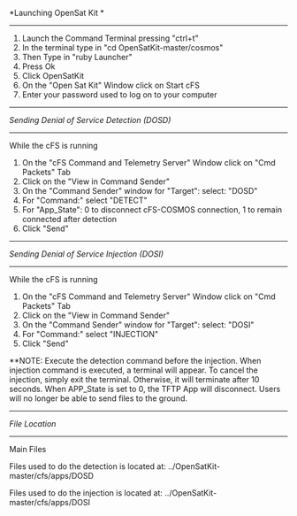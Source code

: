 
*Launching OpenSat Kit *
*************************
1) Launch the Command Terminal pressing "ctrl+t"
2) In the terminal type in "cd OpenSatKit-master/cosmos"
3) Then Type in "ruby Launcher"
4) Press Ok
5) Click OpenSatKit
6) On the "Open Sat Kit" Window click on Start cFS
7) Enter your password used to log on to your computer

*******************************************
*Sending Denial of Service Detection (DOSD)*
*******************************************
While the cFS is running

1) On the "cFS Command and Telemetry Server" Window click on "Cmd Packets" Tab
2) Click on the "View in Command Sender"
3) On the "Command Sender" window for "Target": select: "DOSD"
6) For "Command:" select "DETECT"
7) For "App_State": 0 to disconnect cFS-COSMOS connection, 1 to remain connected after detection
8) Click "Send"

*******************************************
*Sending Denial of Service Injection (DOSI)*
*******************************************
While the cFS is running

1) On the "cFS Command and Telemetry Server" Window click on "Cmd Packets" Tab
2) Click on the "View in Command Sender"
3) On the "Command Sender" window for "Target": select: "DOSI"
6) For "Command:" select "INJECTION"
7) Click "Send"

**NOTE: Execute the detection command before the injection. When injection command is executed, a terminal will appear. To cancel the injection, simply exit the terminal. Otherwise, it will terminate after 10 seconds. When APP_State is set to 0, the TFTP App will disconnect. Users will no longer be able to send files to the ground. 

***************
*File Location*
***************
Main Files

Files used to do the detection is located at:
../OpenSatKit-master/cfs/apps/DOSD

Files used to do the injection is located at:
../OpenSatKit-master/cfs/apps/DOSI



